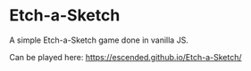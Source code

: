 # Etch-a-Sketch

A simple Etch-a-Sketch game done in vanilla JS.

Can be played here: https://escended.github.io/Etch-a-Sketch/